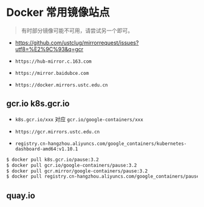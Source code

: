 # Docker 常用镜像站点

> 有时部分镜像可能不可用，请尝试另一个即可。

* https://github.com/ustclug/mirrorrequest/issues?utf8=%E2%9C%93&q=gcr

* `https://hub-mirror.c.163.com`
* `https://mirror.baidubce.com`
* `https://docker.mirrors.ustc.edu.cn`

## gcr.io k8s.gcr.io

* `k8s.gcr.io/xxx` 对应 `gcr.io/google-containers/xxx`

* `https://gcr.mirrors.ustc.edu.cn`
* `registry.cn-hangzhou.aliyuncs.com/google_containers/kubernetes-dashboard-amd64:v1.10.1`

```bash
$ docker pull k8s.gcr.io/pause:3.2
$ docker pull gcr.io/google-containers/pause:3.2
$ docker pull gcr.mirror/google-containers/pause:3.2
$ docker pull registry.cn-hangzhou.aliyuncs.com/google_containers/pause:3.2
```

## quay.io
